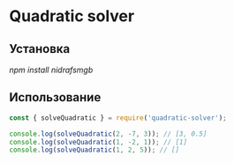 # Quadratic solver


## Установка
*npm install nidrafsmgb*

## Использование

```javascript
const { solveQuadratic } = require('quadratic-solver');

console.log(solveQuadratic(2, -7, 3)); // [3, 0.5]
console.log(solveQuadratic(1, -2, 1)); // [1]
console.log(solveQuadratic(1, 2, 5)); // []